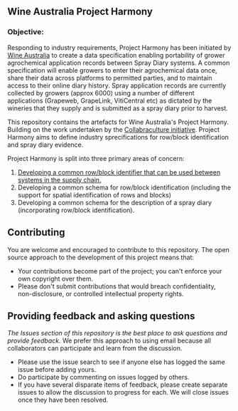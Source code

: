 ## Wine Australia Project Harmony

### Objective:
Responding to industry requirements, Project Harmony has been initiated by [Wine Australia](https://www.wineaustralia.com/about-us) to create a data specification enabling portability of  grower agrochemical application records between Spray Diary systems.  A common specification will enable growers to enter their agrochemical data once, share their data across platforms to permitted parties, and to maintain access to their online diary history. Spray application records are currently collected by growers (approx 6000) using a number of different applications (Grapeweb, GrapeLink, VitiCentral etc) as dictated by the wineries that they supply and is submitted as a spray diary prior to harvest.

This repository contains the artefacts for Wine Australia's Project Harmony. Building on the work undertaken by the [Collabraculture initiative](https://www.wineaustralia.com/research/projects/collabriculture-an-open-and-collaborative-approach-to-technology-in-the-wine-industry). Project Harmony aims to define industry sprecifications for row/block identification and spray diary evidence.

Project Harmony is split into three primary areas of concern:

1. [Developing a common row/block identifier that can be used between systems in the supply chain.](https://github.com/morethanmachines/project-harmony/blob/main/specifications/block/documents/block-id.md)
2. Developing a common schema for row/block identification (including the support for spatial identification of rows and blocks) 
3. Developing a common schema for the description of a spray diary (incorporating row/block identification).

## Contributing
You are welcome and encouraged to contribute to this repository. The open source approach to the development of this project means that:

* Your contributions become part of the project; you can't enforce your own copyright over them.
* Please don't submit contributions that would breach confidentiality, non-disclosure, or controlled intellectual property rights.

## Providing feedback and asking questions
*The Issues section of this repository is the best place to ask questions and provide feedback.* We prefer this approach to using email because all collaborators can participate and learn from the discussion.

* Please use the issue search to see if anyone else has logged the same issue before adding yours.
* Do participate by commenting on issues logged by others.
* If you have several disparate items of feedback, please create separate issues to allow the discussion to progress for each. We will close issues once they have been resolved.
